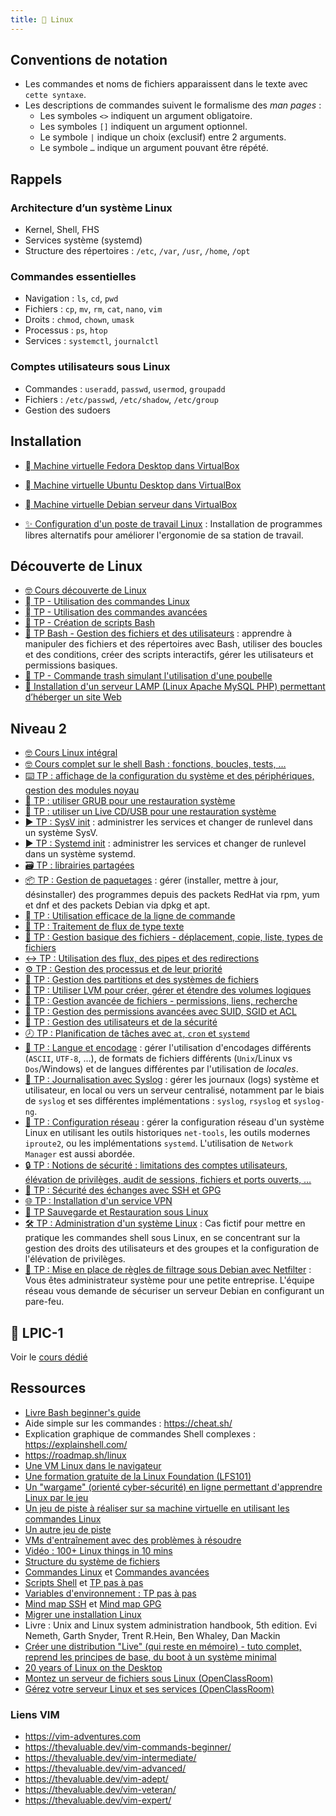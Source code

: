 ```yaml
---
title: 🐧 Linux
---
```


## Conventions de notation

- Les commandes et noms de fichiers apparaissent dans le texte avec `cette syntaxe`.
- Les descriptions de commandes suivent le formalisme des _man pages_ :
  - Les symboles `<>` indiquent un argument obligatoire.
  - Les symboles `[]` indiquent un argument optionnel.  
  - Le symbole `|` indique un choix (exclusif) entre 2 arguments.
  - Le symbole `…` indique un argument pouvant être répété.

## Rappels

### Architecture d’un système Linux

- Kernel, Shell, FHS
- Services système (systemd)
- Structure des répertoires : `/etc`, `/var`, `/usr`, `/home`, `/opt`

### Commandes essentielles

- Navigation : `ls`, `cd`, `pwd`
- Fichiers : `cp`, `mv`, `rm`, `cat`, `nano`, `vim`
- Droits : `chmod`, `chown`, `umask`
- Processus : `ps`, `htop`
- Services : `systemctl`, `journalctl`

### Comptes utilisateurs sous Linux

- Commandes : `useradd`, `passwd`, `usermod`, `groupadd`
- Fichiers : `/etc/passwd`, `/etc/shadow`, `/etc/group`
- Gestion des sudoers

## Installation

- [󰣛 Machine virtuelle Fedora Desktop dans VirtualBox](/linux/tp-installation-vbox-fedora-workstation)
- [󰕈 Machine virtuelle Ubuntu Desktop dans VirtualBox](/linux/tp-installation-vbox-ubuntu-workstation)
- [󰣚  Machine virtuelle Debian serveur dans VirtualBox](/linux/tp-installation-vbox-debian-server)

- [✨ Configuration d'un poste de travail Linux](/linux/tp-env-dev) : Installation de programmes libres alternatifs pour améliorer l'ergonomie de sa station de travail.

## Découverte de Linux

- [🤓 Cours découverte de Linux](/linux/cours-1)
- [  TP - Utilisation des commandes Linux](/linux/tp-commandes_linux)
- [  TP - Utilisation des commandes avancées](/linux/tp-commandes_avancees)
- [📜 TP - Création de scripts Bash](/linux/tp-scripts_bash)
- [📜 TP Bash - Gestion des fichiers et des utilisateurs](/linux/tp-script) : apprendre à manipuler des fichiers et des répertoires avec Bash, utiliser des boucles et des conditions, créer des scripts interactifs, gérer les utilisateurs et permissions basiques.
- [🚮 TP - Commande trash simulant l'utilisation d'une poubelle](/linux/tp-trash)
- [🔦 Installation d'un serveur LAMP (Linux Apache MySQL PHP) permettant d’héberger un site Web](/linux/projet_lamp)

## Niveau 2

- [🤓 Cours Linux intégral](/linux/cours)
- [🤓 Cours complet sur le shell Bash : fonctions, boucles, tests, …](/linux/cours-shell)
- [⌨️ TP : affichage de la configuration du système et des périphériques, gestion des modules noyau](/linux/tp-systeme)
- [📀 TP : utiliser GRUB pour une restauration système](/linux/tp-grub)
- [📀 TP : utiliser un Live CD/USB pour une restauration système](/linux/tp-rescue)
- [▶️ TP : SysV init](/linux/tp-sysv) : administrer les services et changer de runlevel dans un système SysV.
- [▶️ TP : Systemd init](/linux/tp-systemd) : administrer les services et changer de runlevel dans un système systemd.
- [🗃️ TP : librairies partagées](/linux/tp-shared-lib)
- [📦 TP : Gestion de paquetages](/linux/tp-rpm-apt) : gérer (installer, mettre à jour, désinstaller) des programmes depuis des packets RedHat via rpm, yum et dnf et des packets Debian via dpkg et apt.
- [  TP : Utilisation efficace de la ligne de commande](/linux/tp-ligne-commande)
- [📃 TP : Traitement de flux de type texte](/linux/tp-texte)
- [📂 TP : Gestion basique des fichiers - déplacement, copie, liste, types de fichiers](/linux/tp-fichiers)
- [↔️ TP : Utilisation des flux, des pipes et des redirections ](/linux/tp-redirections)
- [⚙️ TP : Gestion des processus et de leur priorité](/linux/tp-process)
- [💽 TP : Gestion des partitions et des systèmes de fichiers](/linux/tp-partitions)
- [💽 TP : Utiliser LVM pour créer, gérer et étendre des volumes logiques](/linux/tp-lvm)
- [📁 TP : Gestion avancée de fichiers - permissions, liens, recherche](/linux/tp-fichiers-avance)
- [🔐 TP : Gestion des permissions avancées avec SUID, SGID et ACL](/linux/tp-droits-avance)
- [👥 TP : Gestion des utilisateurs et de la sécurité](/linux/tp-utilisateurs)
- [🕗 TP : Planification de tâches avec `at`, `cron` et `systemd`](/linux/tp-cron)
- [📨 TP : Langue et encodage](/linux/tp-lang) : gérer l'utilisation d'encodages différents (`ASCII`, `UTF-8`, …), de formats de fichiers différents (`Unix`/Linux vs `Dos`/Windows) et de langues différentes par l'utilisation de _locales_.
- [📜 TP : Journalisation avec Syslog](/linux/tp-syslog) : gérer les journaux (logs) système et utilisateur, en local ou vers un serveur centralisé, notamment par le biais de `syslog` et ses différentes implémentations : `syslog`, `rsyslog` et `syslog-ng`.
- [📡 TP : Configuration réseau](/linux/tp-network) : gérer la configuration réseau d'un système Linux en utilisant les outils historiques `net-tools`, les outils modernes `iproute2`, ou les implémentations `systemd`. L'utilisation de `Network Manager` est aussi abordée.
- [🔒 TP : Notions de sécurité : limitations des comptes utilisateurs, élévation de privilèges, audit de sessions, fichiers et ports ouverts, …](/linux/tp-security)
- [🔐 TP : Sécurité des échanges avec SSH et GPG](/linux/tp-ssh-gpg)
- [🌐 TP : Installation d'un service VPN](/linux/tp-vpn)
- [💾 TP Sauvegarde et Restauration sous Linux](/linux/tp-backup)
- [🛠️ TP : Administration d'un système Linux](/linux/tp-admin-technova) : Cas fictif pour mettre en pratique les commandes shell sous Linux, en se concentrant sur la gestion des droits des utilisateurs et des groupes et la configuration de l'élévation de privilèges.
- [🔐 TP : Mise en place de règles de filtrage sous Debian avec Netfilter](/linux/projet-netfilter) : Vous êtes administrateur système pour une petite entreprise. L'équipe réseau vous demande de sécuriser un serveur Debian en configurant un pare-feu.

## 🔗 LPIC-1

Voir le [cours dédié](/esgi/b3/lpic-1)

## Ressources

- [Livre Bash beginner's guide](https://ftp.traduc.org/doc-vf/guides/Bash-Beginners-Guide/)
- Aide simple sur les commandes : <https://cheat.sh/>
- Explication graphique de commandes Shell complexes : <https://explainshell.com/>
- <https://roadmap.sh/linux>
- [Une VM Linux dans le navigateur](https://webvm.io/)
- [Une formation gratuite de la Linux Foundation (LFS101)](https://training.linuxfoundation.org/training/introduction-to-linux/)
- [Un "wargame" (orienté cyber-sécurité) en ligne permettant d'apprendre Linux par le jeu](https://overthewire.org/wargames/bandit/)
- [Un jeu de piste à réaliser sur sa machine virtuelle en utilisant les commandes Linux](https://github.com/veltman/clmystery)
- [Un autre jeu de piste](https://github.com/phyver/GameShell)
- [VMs d'entraînement avec des problèmes à résoudre](https://sadservers.com/)
- [Vidéo : 100+ Linux things in 10 mins](https://youtube.com/watch?v=LKCVKw9CzFo)
- [Structure du système de fichiers](https://www.zdnet.fr/pratique/linux-la-structure-du-systeme-de-fichiers-expliquee-397880.htm)
- [Commandes Linux](https://blog.stephane-robert.info/docs/admin-serveurs/linux/commandes/) et [Commandes avancées](https://blog.stephane-robert.info/docs/admin-serveurs/linux/commandes-avancees/)
- [Scripts Shell](https://linux.goffinet.org/administration/scripts-shell/) et [TP pas à pas](https://systemes.gricad-pages.univ-grenoble-alpes.fr/www-unix/avance/seance1-2-script-sh-pas-a-pas/tp-pas-a-pas.pdf)
- [Variables d'environnement : TP pas à pas](https://systemes.gricad-pages.univ-grenoble-alpes.fr/www-unix/avance/seance4-varenv-pas-a-pas/tp-pas-a-pas-varenv.pdf)
- [Mind map SSH](https://www.formation-lpi.com/Mind-Map-SSH.html) et [Mind map GPG](https://www.formation-lpi.com/Mind-Map-gpg.html)
- [Migrer une installation Linux](https://www.antoinefi.net/index.php/2025/01/29/migrer-une-installation-linux/)
- Livre : Unix and Linux system administration handbook, 5th edition. Evi Nemeth, Garth Snyder, Trent R.Hein, Ben Whaley, Dan Mackin
- [Créer une distribution "Live" (qui reste en mémoire) - tuto complet, reprend les principes de base, du boot à un système minimal](https://zestedesavoir.com/tutoriels/268/creer-son-premier-rim-linux/)
- [20 years of Linux on the Desktop](https://ploum.net/2024-10-20-20years-linux-desktop-part1.html)
- [Montez un serveur de fichiers sous Linux (OpenClassRoom)](https://openclassrooms.com/fr/courses/2356316-montez-un-serveur-linux-et-ses-services)
- [Gérez votre serveur Linux et ses services (OpenClassRoom)](https://openclassrooms.com/fr/courses/1733551-gerez-votre-serveur-linux-et-ses-services)

### Liens VIM

- <https://vim-adventures.com>
- <https://thevaluable.dev/vim-commands-beginner/>
- <https://thevaluable.dev/vim-intermediate/>
- <https://thevaluable.dev/vim-advanced/>
- <https://thevaluable.dev/vim-adept/>
- <https://thevaluable.dev/vim-veteran/>
- <https://thevaluable.dev/vim-expert/>
